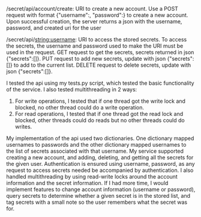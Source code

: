 /secret/api/account/create: URI to create a new account. Use a POST request with format {"username":<username>, "password":<password>} to create a new account. Upon successful creation, the server returns a json with the username, password, and created uri for the user

/secret/api/<string:username>: URI to access the stored secrets. To access the secrets, the username and password used to make the URI must be used in the request. GET request to get the secrets, secrets returned in json {"secrets":[<list of secrets>]}. PUT request to add new secrets, update with json {"secrets":[<list of secrets>]} to add to the current list. DELETE request to delete secrets, update with json {"secrets":[<list of secrets>]}.

I tested the api using my tests.py script, which tested the basic functionality of the service. I also tested multithreading in 2 ways:
1. For write operations, I tested that if one thread got the write lock and blocked, no other thread could do a write operation.
2. For read operations, I tested that if one thread got the read lock and blocked, other threads could do reads but no other threads could do writes.

My implementation of the api used two dictionaries. One dictionary mapped usernames to passwords and the other dictionary mapped usernames to the list of secrets associated with that username. My service supported creating a new account, and adding, deleting, and getting all the secrets for the given user. Authentication is ensured using username, password, as any request to access secrets needed be accompanied by authentication. I also handled multithreading by using read-write locks around the account information and the secret information. If I had more time, I would implement features to change account information (username or password), query secrets to determine whether a given secret is in the stored list, and tag secrets with a small note so the user remembers what the secret was for.
